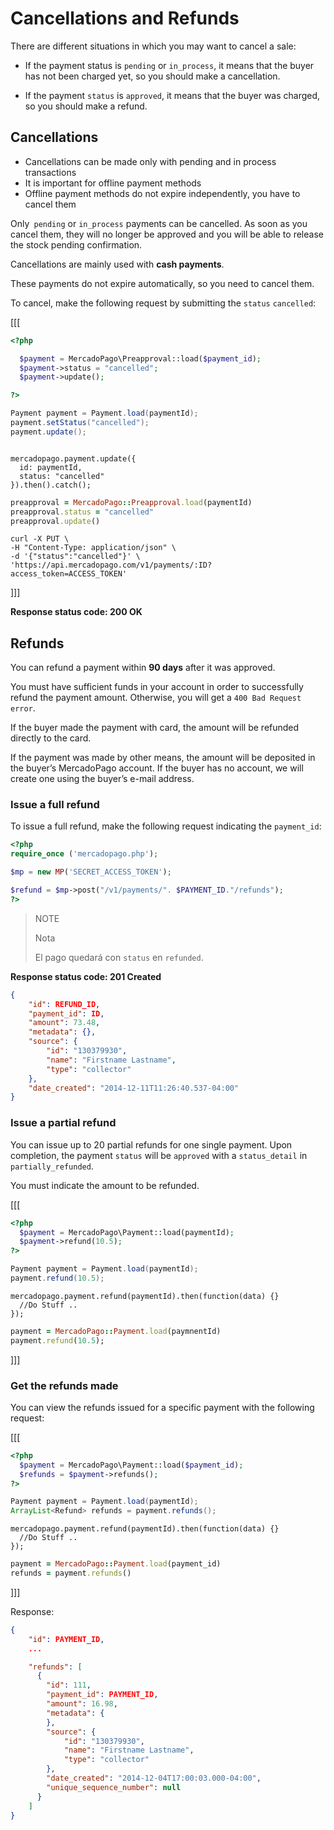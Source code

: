 # Cancellations and Refunds

There are different situations in which you may want to cancel a sale:

* If the payment status is `pending` or `in_process`, it means that the buyer has not been charged yet, so you should make a cancellation.

* If the payment `status` is `approved`, it means that the buyer was charged, so you should make a refund.


## Cancellations

- Cancellations can be made only with pending and in process transactions
- It is important for offline payment methods
- Offline payment methods do not expire independently, you have to cancel them

Only` pending` or `in_process` payments can be cancelled. As soon as you cancel them, they will no longer be approved and you will be able to release the stock pending confirmation.

Cancellations are mainly used with **cash payments**.

These payments do not expire automatically, so you need to cancel them.

To cancel, make the following request by submitting the `status` `cancelled`:

[[[
```php
<?php

  $payment = MercadoPago\Preapproval::load($payment_id);
  $payment->status = "cancelled";
  $payment->update();

?>
```
```java
Payment payment = Payment.load(paymentId);
payment.setStatus("cancelled");
payment.update();

```
```node

mercadopago.payment.update({
  id: paymentId,
  status: "cancelled"
}).then().catch();

```
```ruby
preapproval = MercadoPago::Preapproval.load(paymentId)
preapproval.status = "cancelled"
preapproval.update()
```
```curl
curl -X PUT \
-H "Content-Type: application/json" \
-d '{"status":"cancelled"}' \
'https://api.mercadopago.com/v1/payments/:ID?access_token=ACCESS_TOKEN'
```
]]]

**Response status code: 200 OK**

## Refunds
You can refund a payment within **90 days** after it was approved.

You must have sufficient funds in your account in order to successfully refund the payment amount. Otherwise, you will get a `400 Bad Request error`.

If the buyer made the payment with card, the amount will be refunded directly to the card.

If the payment was made by other means, the amount will be deposited in the buyer’s MercadoPago account. If the buyer has no account, we will create one using the buyer’s e-mail address.

### Issue a full refund

To issue a full refund, make the following request indicating the `payment_id`:

```php
<?php
require_once ('mercadopago.php');

$mp = new MP('SECRET_ACCESS_TOKEN');

$refund = $mp->post("/v1/payments/". $PAYMENT_ID."/refunds");
?>
```
> NOTE
>
> Nota
>
> El pago quedará con `status` en `refunded`.


**Response status code: 201 Created**

```json
{
	"id": REFUND_ID,
	"payment_id": ID,
	"amount": 73.48,
	"metadata": {},
	"source": {
		"id": "130379930",
		"name": "Firstname Lastname",
		"type": "collector"
	},
	"date_created": "2014-12-11T11:26:40.537-04:00"
}
```

### Issue a partial refund

You can issue up to 20 partial refunds for one single payment. Upon completion, the payment `status` will be `approved` with a `status_detail` in `partially_refunded`.

You must indicate the amount to be refunded.

[[[

```php
<?php
  $payment = MercadoPago\Payment::load(paymentId);
  $payment->refund(10.5);
?>
```
```java
Payment payment = Payment.load(paymentId);
payment.refund(10.5);
```
```node
mercadopago.payment.refund(paymentId).then(function(data) {}
  //Do Stuff ..
});
```
```ruby
payment = MercadoPago::Payment.load(paymnentId)
payment.refund(10.5);
```
]]]


### Get the refunds made

You can view the refunds issued for a specific payment with the following request:

[[[
```php
<?php
  $payment = MercadoPago\Payment::load($payment_id);
  $refunds = $payment->refunds();
?>
```
```java
Payment payment = Payment.load(paymentId);
ArrayList<Refund> refunds = payment.refunds();
```
```node
mercadopago.payment.refund(paymentId).then(function(data) {}
  //Do Stuff ..
});
```
```ruby
payment = MercadoPago::Payment.load(payment_id)
refunds = payment.refunds()
```
]]]


Response:

```json
{
    "id": PAYMENT_ID,
    ...

    "refunds": [
      {
        "id": 111,
        "payment_id": PAYMENT_ID,
        "amount": 16.98,
        "metadata": {
        },
        "source": {
            "id": "130379930",
            "name": "Firstname Lastname",
            "type": "collector"
        },
        "date_created": "2014-12-04T17:00:03.000-04:00",
        "unique_sequence_number": null
      }
    ]
}
```
